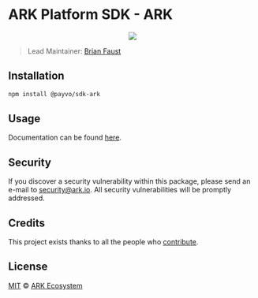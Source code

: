 # ARK Platform SDK - ARK

<p align="center">
    <img src="https://raw.githubusercontent.com/PayvoHQ/sdk/master/packages/sdk-ark/banner.png" />
</p>

> Lead Maintainer: [Brian Faust](https://github.com/faustbrian)

## Installation

```bash
npm install @payvo/sdk-ark
```

## Usage

Documentation can be found [here](https://ark.dev/docs/payvo-sdk/coins/ark).

## Security

If you discover a security vulnerability within this package, please send an e-mail to security@ark.io. All security vulnerabilities will be promptly addressed.

## Credits

This project exists thanks to all the people who [contribute](../../contributors).

## License

[MIT](LICENSE) © [ARK Ecosystem](https://ark.io)
